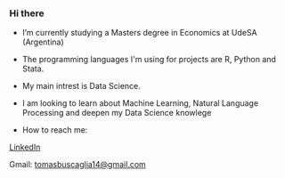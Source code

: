 ### Hi there 

- I’m currently studying a Masters degree in Economics at UdeSA (Argentina)
- The programming languages I'm using for projects are R, Python and Stata.
- My main intrest is Data Science.
- I am looking to learn about Machine Learning, Natural Language Processing and deepen my Data Science knowlege 

- How to reach me: 

[LinkedIn](https://www.linkedin.com/in/tomasbuscaglia)

Gmail: tomasbuscaglia14@gmail.com


